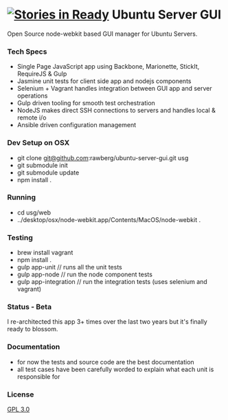 [![Stories in Ready](https://badge.waffle.io/rawberg/ubuntu-server-gui.png?label=ready&title=Ready)](https://waffle.io/rawberg/ubuntu-server-gui)
Ubuntu Server GUI
=================

Open Source node-webkit based GUI manager for Ubuntu Servers.

### Tech Specs
- Single Page JavaScript app using Backbone, Marionette, StickIt, RequireJS & Gulp
- Jasmine unit tests for client side app and nodejs components
- Selenium + Vagrant handles integration between GUI app and server operations
- Gulp driven tooling for smooth test orchestration
- NodeJS makes direct SSH connections to servers and handles local & remote i/o
- Ansible driven configuration management

### Dev Setup on OSX
- git clone git@github.com:rawberg/ubuntu-server-gui.git usg
- git submodule init
- git submodule update
- npm install .

### Running
- cd usg/web
- ../desktop/osx/node-webkit.app/Contents/MacOS/node-webkit .

### Testing
- brew install vagrant
- npm install .
- gulp app-unit // runs all the unit tests
- gulp app-node // run the node component tests
- gulp app-integration  // run the integration tests (uses selenium and vagrant)

### Status - Beta
I re-architected this app 3+ times over the last two years but it's finally ready to blossom.

### Documentation
- for now the tests and source code are the best documentation
- all test cases have been carefully worded to explain what each unit is responsible for


### License
[GPL 3.0](http://opensource.org/licenses/GPL-3.0)
